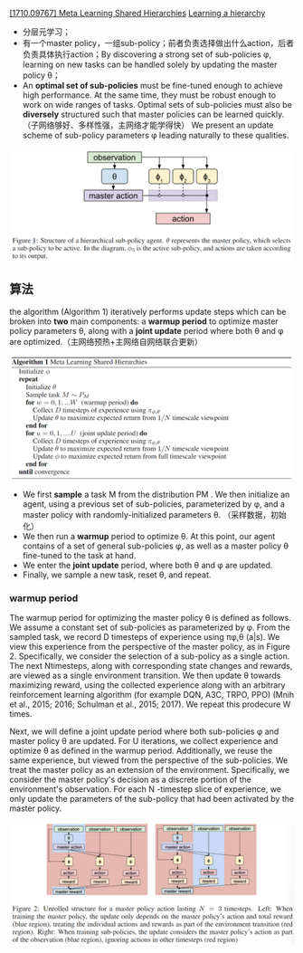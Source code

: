 [[1710.09767] Meta Learning Shared Hierarchies](https://arxiv.org/abs/1710.09767)
[Learning a hierarchy](https://openai.com/research/learning-a-hierarchy)

- 分层元学习；
- 有一个master policy，一组sub-policy；前者负责选择做出什么action，后者负责具体执行action；By discovering a strong set of sub-policies φ, learning on new tasks can be handled solely by updating the master policy θ；
- An **optimal set of sub-policies** must be fine-tuned enough to achieve high performance. At the same time, they must be robust enough to work on wide ranges of tasks. Optimal sets of sub-policies must also be **diversely** structured such that master policies can be learned quickly. （子网络够好、多样性强，主网络才能学得快） We present an update scheme of sub-policy parameters φ leading naturally to these qualities.

![image.png](https://raw.githubusercontent.com/Shichun-Liu/images-on-picgo/main/pics/20240108163811.png)

## 算法
the algorithm (Algorithm 1) iteratively performs update steps which can be broken into **two** main components: a **warmup period** to optimize master policy parameters θ, along with a **joint update** period where both θ and φ are optimized.（主网络预热+主网络自网络联合更新）

![image.png](https://raw.githubusercontent.com/Shichun-Liu/images-on-picgo/main/pics/20240108164858.png)

- We first **sample** a task M from the distribution PM . We then initialize an agent, using a previous set of sub-policies, parameterized by φ, and a master policy with randomly-initialized parameters θ. （采样数据，初始化）
- We then run a **warmup** period to optimize θ. At this point, our agent contains of a set of general sub-policies φ, as well as a master policy θ fine-tuned to the task at hand. 
- We enter the **joint update** period, where both θ and φ are updated. 
- Finally, we sample a new task, reset θ, and repeat.

### warmup period
The warmup period for optimizing the master policy θ is defined as follows. We assume a constant set of sub-policies as parameterized by φ. From the sampled task, we record D timesteps of experience using πφ,θ (a|s). We view this experience from the perspective of the master policy, as in Figure 2. Specifically, we consider the selection of a sub-policy as a single action. The next Ntimesteps, along with corresponding state changes and rewards, are viewed as a single environment transition. We then update θ towards maximizing reward, using the collected experience along with an arbitrary reinforcement learning algorithm (for example DQN, A3C, TRPO, PPO) (Mnih et al., 2015; 2016; Schulman et al., 2015; 2017). We repeat this prodecure W times.

Next, we will define a joint update period where both sub-policies φ and master policy θ are updated. For U iterations, we collect experience and optimize θ as defined in the warmup period. Additionally, we reuse the same experience, but viewed from the perspective of the sub-policies. We treat the master policy as an extension of the environment. Specifically, we consider the master policy's decision as a discrete portion of the environment's observation. For each N -timestep slice of experience, we only update the parameters of the sub-policy that had been activated by the master policy.

![image.png](https://raw.githubusercontent.com/Shichun-Liu/images-on-picgo/main/pics/20240108183906.png)

